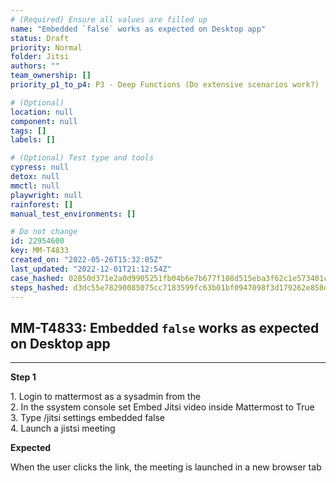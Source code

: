 ```yaml
---
# (Required) Ensure all values are filled up
name: "Embedded `false` works as expected on Desktop app"
status: Draft
priority: Normal
folder: Jitsi
authors: ""
team_ownership: []
priority_p1_to_p4: P3 - Deep Functions (Do extensive scenarios work?)

# (Optional)
location: null
component: null
tags: []
labels: []

# (Optional) Test type and tools
cypress: null
detox: null
mmctl: null
playwright: null
rainforest: []
manual_test_environments: []

# Do not change
id: 22954600
key: MM-T4833
created_on: "2022-05-26T15:32:05Z"
last_updated: "2022-12-01T21:12:54Z"
case_hashed: 02850d371e2a0d9905251fb04b6e7b677f108d515eba3f62c1e573401c90e2e56994ba7f5cd81ab91cf5e484b37c60de
steps_hashed: d3dc55e78290085075cc7183599fc63b01bf0947098f3d179262e858dcfe5e2f20fd0b4fb1c8f5a2ca414a3c0bef23fb
---
```


<!-- (Auto-generated) Based on frontmatter's "key" and "name" -->

## MM-T4833: Embedded `false` works as expected on Desktop app

---

**Step 1**

1\. Login to mattermost as a sysadmin from the\
2\. In the ssystem console set Embed Jitsi video inside Mattermost to True\
3\. Type /jitsi settings embedded false\
4\. Launch a jistsi meeting

**Expected**

When the user clicks the link, the meeting is launched in a new browser tab
